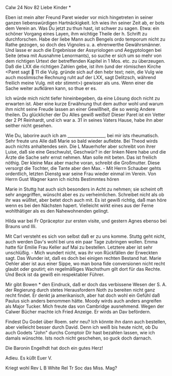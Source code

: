  Calw 24 Nov 82
Liebe Kinder <Mar>*

Eben ist mein alter Freund Paret wieder vor mich hingetreten in seiner ganzen liebenswürdigen Hartnäckigkeit. Ich wies ihn seiner Zeit ab, er bots dem Verein an. Was Du jetzt zu thun hast, ist schwer zu sagen. Etwa: ein schöner Vorgang eines Layen, ihm wichtige Theile der h. Schrift zu durchforschen. Habe der liebe Mann auch Bengels ordo temporum nicht zu Rathe gezogen, so doch des Vignoles u. a. ehrenwerthe Gewährsmänner. Und lasse er auch die Ergebnisse der Assyriologen und Aegyptologen bei Seite (etwa mit Ausnahme Lenormants), so suche er sich um so mehr von dem richtigen Urtext der betreffenden Kapitel in 1 Mos. etc. zu überzeugen. Daß die LXX die richtigen Zahlen gebe, ist ihm (und der römischen Kirche <Paret sagt  11 die Vulg. gründe sich auf den hebr text; nein, die Vulg wie auch moslimische Rechnung ruht auf der LXX, sagt Delitzsch, während freilich meine Vulg. mit ebr stimmt>) gewisser als uns. Wenn einer die Sache weiter aufklären kann, so thue er es.

Ich würde mich nicht tiefer hineinbegeben, da eine Lösung doch nicht zu erwarten ist. Aber eine kurze Erwähnung thut dem author wohl und warum ihm nicht seine Freude lassen an einer Gewißheit, die so wenig Andere theilen. Du glücklicher der Du Alles gewiß weißst! Dieser Paret ist ein Vetter der 2 Pf Reinhardt, und ich war a. 31 in seines Vaters Hause, habe ihn aber seither nicht gesehen.

Wie Du, laborire auch ich am __________________, bei mir ists rheumatisch. Sehr freute uns Alle daß Marie so bald wieder auflebte. Bei Theod wirds auch nichts anhaltendes sein. Die L Mauerhofer aber schreibt von ihrer Luise, daß sie eine Geschwulst, Geschwür? in der linken Niere habe und die Ärzte die Sache sehr ernst nehmen. Man solle mit beten. Das ist freilich nöthig. Der kleine Max aber mache voran, schreibt die Großmutter. Diese versorgt die Tochter, die Tante aber den Max. - Mit Herrn Schauber gehts ordentlich, letzten Dienstg war seine Frau wieder einmal im Verein. Von Herrn Gust Wagner kann ich nichts Bestimmtes hören

Marie in Stuttg hat auch sich besonders in Acht zu nehmen; sie scheint oft sehr angegriffen, wünscht aber es zu verheimlichen. Schreibet nicht als ob ihr was wüßtet, aber betet doch auch mit. Es ist gewiß richtig, daß man höre wenn es bei den Nächsten hapert. Vielleicht wirkt eines aus der Ferne wohlthätiger als es den Nahewohnenden gelingt.

Hilda war bei Fr Opräceptor zur ersten visite, und gestern Agnes ebenso bei Brauns und Illi.

Mit Carl versteht es sich von selbst daß er zu uns komme. Stuttg geht nicht, auch werden Dav's wohl bei uns ein paar Tage zubringen wollen. 
Emma hatte für Emilie Frau Keller auf Mai zu bestellen. Letztere aber ist sehr unschlüßig. - Mich wundert nicht, was ihr von Rückfällen der Erweckten sagt. Das Wunder ist, daß es doch bei einigen rechten Bestand hat. Marie Oehler aber ist aus einer Sippe, wo man bona fide conversionen nicht recht glaubt oder goutirt; ein regelmäßiges Wachsthum gilt dort für das Rechte. Und Beck ist da gewiß ein respektabler Führer.

Mir gibt Bowen <im Bombay Guardian>* den Eindruck, daß er doch das verbissene Wesen der S. A. der Regierung durch stetes Herausfordern Noth zu bereiten nicht ganz recht findet. Er denkt ja amerikanisch, aber hat doch wohl ein Gefühl daß Paulus sich anders benommen hätte. Moody wirds auch anders angreifen als Major Tucker. Mich freute das von Cambridge ausnehmend. 
Wegen der Calwer Bücher machte ich Fried Anzeige. Er wirds an Dav befördern.

Findest Du Godet über Roem. sehr neu? Ich könnte ihn dann auch bestellen, aber vielleicht besser durch David. Denn ich weiß bis heute nicht, ob Du auch Godets "John" durchs Comptoir Dir hast bezahlen lassen, wie ich damals wünschte. Ists noch nicht geschehen, so guck doch darnach.

Die Baronin Engelhdt hat doch ein gutes Herz!

 Adieu. Es küßt Euer V.

Kriegt wohl Rev L B White Rel Tr Soc das Miss. Mag?
